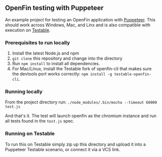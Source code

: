 ## OpenFin testing with Puppeteer

An example project for testing an OpenFin application with [Puppeteer](https://pptr.dev/). This should work across Windows, Mac, and Linx and is also compatible with execution on [Testable](https://testable.io).

### Prerequisites to run locally

1. Install the latest Node.js and npm
2. `git clone` this repository and change into the directory
3. Run `npm install` to install all dependencies.
4. For Mac/Linux, install the Testable fork of openfin-cli that makes sure the devtools port works correctly: `npm install -g testable-openfin-cli`.

### Running locally

From the project directory run: `./node_modules/.bin/mocha --timeout 60000 test.js`

And that's it. The test will launch openfin as the chromium instance and run all tests found in the `test.js` spec.

### Running on Testable

To run this on Testable simply zip up this directory and upload it into a Puppeteer Testable scenario, or connect it via a VCS link.